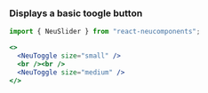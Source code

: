 ### Displays a basic toogle button ###

```jsx { "props": { "style": { "backgroundColor": "#929292", "textAlign": "center", "padding": "100px 20px" } } }
import { NeuSlider } from "react-neucomponents";

<>
  <NeuToggle size="small" />
  <br /><br />
  <NeuToggle size="medium" />
</>
```